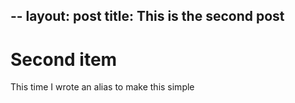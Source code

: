 --
layout: post
title: This is the second post
--
# Second item

This time I wrote an alias to make this simple
